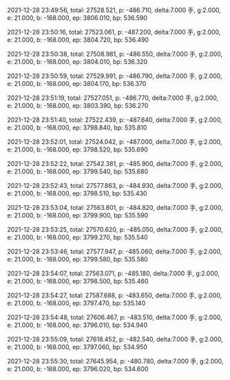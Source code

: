 2021-12-28 23:49:56, total: 27528.521, p: -486.710, delta:7.000 手, g:2.000, e: 21.000, b: -168.000, ep: 3806.010, bp: 536.590

2021-12-28 23:50:16, total: 27523.061, p: -487.200, delta:7.000 手, g:2.000, e: 21.000, b: -168.000, ep: 3804.720, bp: 536.490

2021-12-28 23:50:38, total: 27508.981, p: -486.550, delta:7.000 手, g:2.000, e: 21.000, b: -168.000, ep: 3804.010, bp: 536.320

2021-12-28 23:50:59, total: 27529.991, p: -486.790, delta:7.000 手, g:2.000, e: 21.000, b: -168.000, ep: 3804.170, bp: 536.370

2021-12-28 23:51:19, total: 27527.051, p: -486.770, delta:7.000 手, g:2.000, e: 21.000, b: -168.000, ep: 3803.390, bp: 536.270

2021-12-28 23:51:40, total: 27522.439, p: -487.640, delta:7.000 手, g:2.000, e: 21.000, b: -168.000, ep: 3798.840, bp: 535.810

2021-12-28 23:52:01, total: 27524.042, p: -487.000, delta:7.000 手, g:2.000, e: 21.000, b: -168.000, ep: 3798.520, bp: 535.690

2021-12-28 23:52:22, total: 27542.381, p: -485.900, delta:7.000 手, g:2.000, e: 21.000, b: -168.000, ep: 3799.540, bp: 535.680

2021-12-28 23:52:43, total: 27577.863, p: -484.930, delta:7.000 手, g:2.000, e: 21.000, b: -168.000, ep: 3798.510, bp: 535.430

2021-12-28 23:53:04, total: 27563.801, p: -484.820, delta:7.000 手, g:2.000, e: 21.000, b: -168.000, ep: 3799.900, bp: 535.590

2021-12-28 23:53:25, total: 27570.620, p: -485.050, delta:7.000 手, g:2.000, e: 21.000, b: -168.000, ep: 3799.270, bp: 535.540

2021-12-28 23:53:46, total: 27577.947, p: -485.060, delta:7.000 手, g:2.000, e: 21.000, b: -168.000, ep: 3799.580, bp: 535.580

2021-12-28 23:54:07, total: 27563.071, p: -485.180, delta:7.000 手, g:2.000, e: 21.000, b: -168.000, ep: 3798.500, bp: 535.460

2021-12-28 23:54:27, total: 27587.688, p: -483.650, delta:7.000 手, g:2.000, e: 21.000, b: -168.000, ep: 3797.470, bp: 535.140

2021-12-28 23:54:48, total: 27606.467, p: -483.510, delta:7.000 手, g:2.000, e: 21.000, b: -168.000, ep: 3796.010, bp: 534.940

2021-12-28 23:55:09, total: 27618.452, p: -482.540, delta:7.000 手, g:2.000, e: 21.000, b: -168.000, ep: 3797.060, bp: 534.950

2021-12-28 23:55:30, total: 27645.954, p: -480.780, delta:7.000 手, g:2.000, e: 21.000, b: -168.000, ep: 3796.020, bp: 534.600